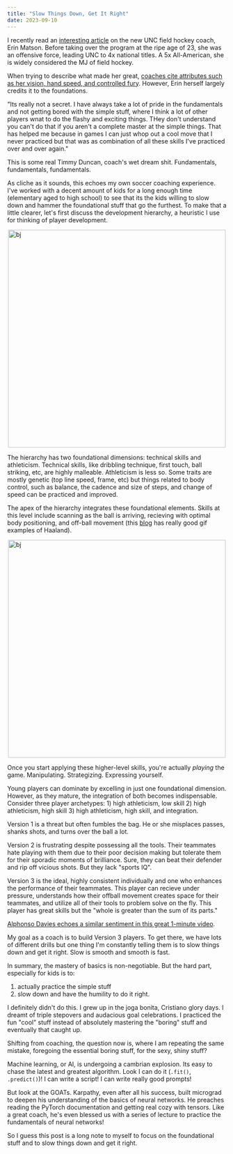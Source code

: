 ```yaml
---
title: "Slow Things Down, Get It Right"
date: 2023-09-10
---
```


I recently read an [interesting article](https://theathletic.com/4821852/2023/09/04/unc-erin-matson-field-hockey-coach/) on the new UNC field hockey coach, Erin Matson. Before taking over the program at the ripe age of 23, she was an offensive force, leading UNC to 4x national titles. A 5x All-American, she is widely considered the MJ of field hockey.

When trying to describe what made her great, [coaches cite attributes such as her vision, hand speed, and controlled fury](https://goheels.com/news/2022/9/1/field-hockey-matson-feature.aspx). However, Erin herself largely credits it to the foundations.

"Its really not a secret. I have always take a lot of pride in the fundamentals and not getting bored with the simple stuff, where I think a lot of other players wnat to do the flashy and exciting things. THey don't understand you can't do that if you aren't a complete master at the simple things. That has helped me because in games I can just whop out a cool move that I never practiced but that was as combination of all these skills I've practiced over and over again."

This is some real Timmy Duncan, coach's wet dream shit. Fundamentals, fundamentals, fundamentals.

As cliche as it sounds, this echoes my own soccer coaching experience. I've worked with a decent amount of kids for a long enough time (elementary aged to high school) to see that its the kids willing to slow down and hammer the foundational stuff that go the furthest. To make that a little clearer, let's first discuss the development hierarchy, a heuristic I use for thinking of player development.

<img src="/god-damn/assets/images/slowdown/hierarchy.png" alt="bj" width="500" style="display: block; margin-left: auto; margin-right: auto;">

The hierarchy has two foundational dimensions: technical skills and athleticism. Technical skills, like dribbling technique, first touch, ball striking, etc, are highly malleable. Athleticism is less so. Some traits are mostly genetic (top line speed, frame, etc) but things related to body control, such as balance, the cadence and size of steps, and change of speed can be practiced and improved. 

The apex of the hierarchy integrates these foundational elements. Skills at this level include scanning as the ball is arriving, recieving with optimal body positioning, and off-ball movement (this [blog](https://hockeysarsenal.substack.com/p/erling-haaland) has really good gif examples of Haaland). 

<img src="/god-damn/assets/images/slowdown/kdb_scan.jpg" alt="bj" width="500" style="display: block; margin-left: auto; margin-right: auto;">

Once you start applying these higher-level skills, you're actually *playing* the game. Manipulating. Strategizing. Expressing yourself.

Young players can dominate by excelling in just one foundational dimension. However, as they mature, the integration of both becomes indispensable. Consider three player archetypes: 1) high athleticism, low skill 2) high athleticism, high skill 3) high athleticism, high skill, and integration.

Version 1 is a threat but often fumbles the bag. He or she misplaces passes, shanks shots, and turns over the ball a lot. 

Version 2 is frustrating despite possessing all the tools. Their teammates hate playing with them due to their poor decision making but tolerate them for their sporadic moments of brilliance. Sure, they can beat their defender and rip off vicious shots. But they lack "sports IQ".

Version 3 is the ideal, highly consistent individually and one who enhances the performance of their teammates. This player can recieve under pressure, understands how their offball movement creates space for their teammates, and utilize all of their tools to problem solve on the fly. This player has great skills but the "whole is greater than the sum of its parts." 

[Alphonso Davies echoes a similar sentiment in this great 1-minute video](https://www.youtube.com/watch?v=baq7b2GNmpI).

My goal as a coach is to build Version 3 players. To get there, we have lots of different drills but one thing I'm constantly telling them is to slow things down and get it right. Slow is smooth and smooth is fast.

In summary, the mastery of basics is non-negotiable. But the hard part, especially for kids is to:
1. actually practice the simple stuff
1. slow down and have the humility to do it right. 

I definitely didn't do this. I grew up in the joga bonita, Cristiano glory days. I dreamt of triple stepovers and audacious goal celebrations. I practiced the fun "cool" stuff instead of absolutely mastering the "boring" stuff and eventually that caught up.

Shifting from coaching, the question now is, where I am repeating the same mistake, foregoing the essential boring stuff, for the sexy, shiny stuff?

Machine learning, or AI, is undergoing a cambrian explosion. Its easy to chase the latest and greatest algorithm. Look I can do it (`.fit()`, `.predict()`)! I can write a script! I can write really good prompts!

But look at the GOATs. Karpathy, even after all his success, built micrograd to deepen his understanding of the basics of neural networks. He preaches reading the PyTorch documentation and getting real cozy with tensors. Like a great coach, he's even blessed us with a series of lecture to practice the fundamentals of neural networks!

So I guess this post is a long note to myself to focus on the foundational stuff and to slow things down and get it right.
